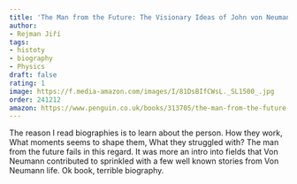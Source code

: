 ```yaml
---
title: 'The Man from the Future: The Visionary Ideas of John von Neumann by Ananyo Bhattacharya'
author:
- Rejman Jiří
tags:
- histoty
- biography
- Physics
draft: false
rating: 1
image: https://f.media-amazon.com/images/I/81DsBIfCWsL._SL1500_.jpg
order: 241212
amazon: https://www.penguin.co.uk/books/313705/the-man-from-the-future-by-bhattacharya-ananyo/9780241398869
---
```


The reason I read biographies is to learn about the person. How they work, What moments seems to shape them, What they struggled with? The man from the future fails in this regard. It was more an intro into fields that Von Neumann contributed to sprinkled with a few well known stories from Von Neumann life. Ok book, terrible biography.

<!--more-->
